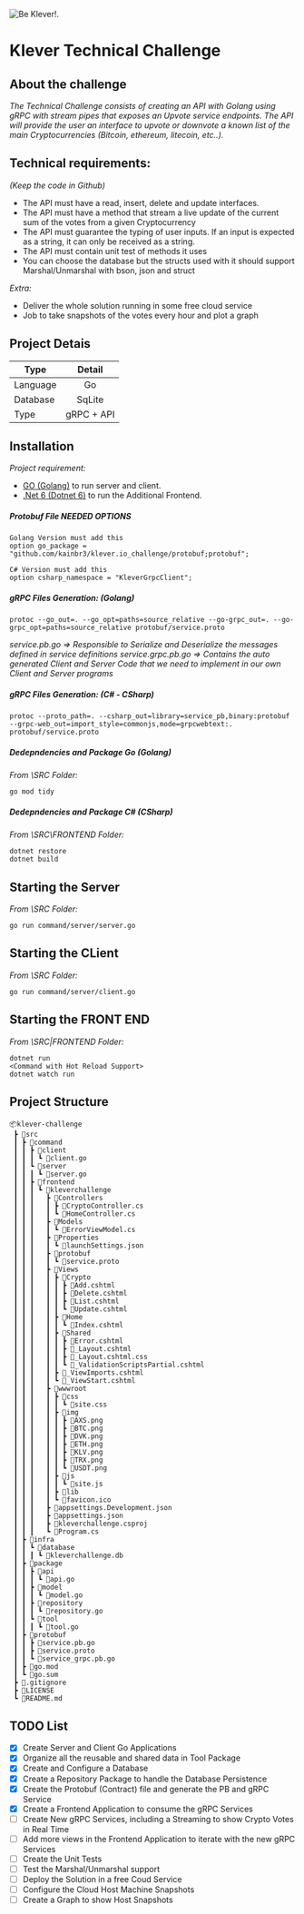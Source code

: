![Be Klever!.](https://pbs.twimg.com/profile_banners/1389545109973200896/1640750305/1500x500 "Klever Logo")

# Klever Technical Challenge

## About the challenge
*The Technical Challenge consists of creating an API with Golang using gRPC with stream pipes that exposes an Upvote service endpoints. The API will provide the user an interface to upvote or downvote a known list of the main Cryptocurrencies (Bitcoin, ethereum, litecoin, etc..).*

## Technical requirements:
*(Keep the code in Github)*  

* The API must have a read, insert, delete and update interfaces.
* The API must have a method that stream a live update of the current sum of the votes from a given Cryptocurrency
* The API must guarantee the typing of user inputs. If an input is expected as a string, it can only be received as a string.
* The API must contain unit test of methods it uses
* You can choose the database but the structs used with it should support Marshal/Unmarshal with bson, json and struct

*Extra:*
 * Deliver the whole solution running in some free cloud service
 * Job to take snapshots of the votes every hour and plot a graph


## Project Detais
| Type  | Detail |
| ------------- |:-------------:|
| Language      | Go            |
| Database      | SqLite        |
| Type          | gRPC + API    |


## Installation
 *Project requirement:* 
 * [GO (Golang)](https://go.dev/) to run server and client.
 * [.Net 6 (Dotnet 6)](https://dotnet.microsoft.com/en-us/download/dotnet/6.0) to run the Additional Frontend.

##### Protobuf File NEEDED OPTIONS
 ```
 Golang Version must add this
 option go_package = "github.com/kainbr3/klever.io_challenge/protobuf;protobuf"; 
 
 C# Version must add this
 option csharp_namespace = "KleverGrpcClient";
 ```

##### gRPC Files Generation: (Golang)
 ```
protoc --go_out=. --go_opt=paths=source_relative --go-grpc_out=. --go-grpc_opt=paths=source_relative protobuf/service.proto
```

*service.pb.go => Responsible to Serialize and Deserialize the messages defined in service definitions
service.grpc.pb.go => Contains the auto generated Client and Server Code that we need to implement in our own Client and Server programs*

##### gRPC Files Generation: (C# - CSharp)
 ```
protoc --proto_path=. --csharp_out=library=service_pb,binary:protobuf --grpc-web_out=import_style=commonjs,mode=grpcwebtext:. protobuf/service.proto
```

##### Dedepndencies and Package Go (Golang)
*From \SRC Folder:*
 ```
go mod tidy
```

##### Dedepndencies and Package C# (CSharp)
*From \SRC\FRONTEND Folder:*
 ```
dotnet restore
dotnet build
```

## Starting the Server
*From \SRC Folder:*
```
go run command/server/server.go
```

## Starting the CLient
*From \SRC Folder:*
```
go run command/server/client.go
```

## Starting the FRONT END
*From \SRC|FRONTEND Folder:*
```
dotnet run
<Command with Hot Reload Support>
dotnet watch run
```

## Project Structure
```
📦klever-challenge
 ┣ 📂src
 ┃ ┣ 📂command
 ┃ ┃ ┣ 📂client
 ┃ ┃ ┃ ┗ 📜client.go
 ┃ ┃ ┗ 📂server
 ┃ ┃ ┃ ┗ 📜server.go
 ┃ ┃ ┣ 📂frontend
 ┃ ┃ ┃ ┗ 📂kleverchallenge
 ┃ ┃ ┃   ┣ 📂Controllers
 ┃ ┃ ┃   ┃ ┣ 📜CryptoController.cs
 ┃ ┃ ┃   ┃ ┗ 📜HomeController.cs
 ┃ ┃ ┃   ┣ 📂Models
 ┃ ┃ ┃   ┃ ┗ 📜ErrorViewModel.cs
 ┃ ┃ ┃   ┣ 📂Properties
 ┃ ┃ ┃   ┃ ┗ 📜launchSettings.json
 ┃ ┃ ┃   ┣ 📂protobuf
 ┃ ┃ ┃   ┃ ┗ 📜service.proto
 ┃ ┃ ┃   ┣ 📂Views
 ┃ ┃ ┃   ┃ ┣ 📂Crypto
 ┃ ┃ ┃   ┃ ┃ ┣ 📜Add.cshtml
 ┃ ┃ ┃   ┃ ┃ ┣ 📜Delete.cshtml
 ┃ ┃ ┃   ┃ ┃ ┣ 📜List.cshtml
 ┃ ┃ ┃   ┃ ┃ ┗ 📜Update.cshtml
 ┃ ┃ ┃   ┃ ┣ 📂Home
 ┃ ┃ ┃   ┃ ┃ ┗ 📜Index.cshtml
 ┃ ┃ ┃   ┃ ┣ 📂Shared
 ┃ ┃ ┃   ┃ ┃ ┣ 📜Error.cshtml
 ┃ ┃ ┃   ┃ ┃ ┣ 📜_Layout.cshtml
 ┃ ┃ ┃   ┃ ┃ ┣ 📜_Layout.cshtml.css
 ┃ ┃ ┃   ┃ ┃ ┗ 📜_ValidationScriptsPartial.cshtml
 ┃ ┃ ┃   ┃ ┣ 📜_ViewImports.cshtml
 ┃ ┃ ┃   ┃ ┗ 📜_ViewStart.cshtml
 ┃ ┃ ┃   ┣ 📂wwwroot
 ┃ ┃ ┃   ┃ ┣ 📂css
 ┃ ┃ ┃   ┃ ┃ ┗ 📜site.css
 ┃ ┃ ┃   ┃ ┣ 📂img
 ┃ ┃ ┃   ┃ ┃ ┣ 📜AXS.png
 ┃ ┃ ┃   ┃ ┃ ┣ 📜BTC.png
 ┃ ┃ ┃   ┃ ┃ ┣ 📜DVK.png
 ┃ ┃ ┃   ┃ ┃ ┣ 📜ETH.png
 ┃ ┃ ┃   ┃ ┃ ┣ 📜KLV.png
 ┃ ┃ ┃   ┃ ┃ ┣ 📜TRX.png
 ┃ ┃ ┃   ┃ ┃ ┗ 📜USDT.png
 ┃ ┃ ┃   ┃ ┣ 📂js
 ┃ ┃ ┃   ┃ ┃ ┗ 📜site.js
 ┃ ┃ ┃   ┃ ┣ 📂lib
 ┃ ┃ ┃   ┃ ┗ 📜favicon.ico
 ┃ ┃ ┃   ┣ 📜appsettings.Development.json
 ┃ ┃ ┃   ┣ 📜appsettings.json
 ┃ ┃ ┃   ┣ 📜kleverchallenge.csproj
 ┃ ┃ ┃   ┗ 📜Program.cs
 ┃ ┣ 📂infra
 ┃ ┃ ┗ 📂database
 ┃ ┃ ┃ ┗ 📜kleverchallenge.db
 ┃ ┣ 📂package
 ┃ ┃ ┣ 📂api
 ┃ ┃ ┃ ┗ 📜api.go
 ┃ ┃ ┣ 📂model
 ┃ ┃ ┃ ┗ 📜model.go
 ┃ ┃ ┣ 📂repository
 ┃ ┃ ┃ ┗ 📜repository.go
 ┃ ┃ ┗ 📂tool
 ┃ ┃ ┃ ┗ 📜tool.go
 ┃ ┣ 📂protobuf
 ┃ ┃ ┣ 📜service.pb.go
 ┃ ┃ ┣ 📜service.proto
 ┃ ┃ ┗ 📜service_grpc.pb.go
 ┃ ┣ 📜go.mod
 ┃ ┗ 📜go.sum
 ┣ 📜.gitignore
 ┣ 📜LICENSE
 ┗ 📜README.md
 ```

  ## TODO List
- [x] Create Server and Client Go Applications
- [x] Organize all the reusable and shared data in Tool Package
- [x] Create and Configure a Database
- [x] Create a Repository Package to handle the Database Persistence
- [x] Create the Protobuf (Contract) file and generate the PB and gRPC Service
- [x] Create a Frontend Application to consume the gRPC Services
- [ ] Create New gRPC Services, including a Streaming to show Crypto Votes in Real Time
- [ ] Add more views in the Frontend Application to iterate with the new gRPC Services
- [ ] Create the Unit Tests
- [ ] Test the Marshal/Unmarshal support
- [ ] Deploy the Solution in a free Coud Service
- [ ] Configure the Cloud Host Machine Snapshots
- [ ] Create a Graph to show Host Snapshots